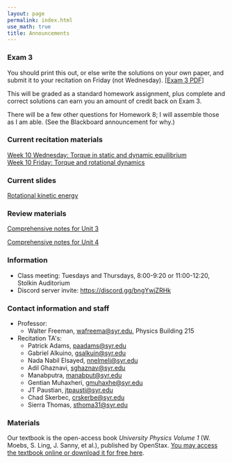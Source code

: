 ```yaml
---
layout: page 
permalink: index.html
use_math: true
title: Announcements
---
```


### Exam 3

You should print this out, or else write the solutions on your own paper, and submit it to your recitation on Friday
 (not Wednesday). <a href="exam3-formA.pdf">[Exam 3 PDF]</a>

This will be graded as a standard homework assignment,
plus complete and correct solutions can earn you an amount of credit back on Exam 3.

There will be a few other questions for Homework 8; I will assemble those as I am able. (See the Blackboard 
announcement for why.)

### Current recitation materials

<a href="recitation/week10/recitation-torque-1.pdf">Week 10 Wednesday: Torque in static and dynamic equilibrium</a><br>
<a href="recitation/week10/recitation-torque-2.pdf">Week 10 Friday: Torque and rotational dynamics</a>


### Current slides

<a href="slides/lec19/lecture19.pdf">Rotational kinetic energy</a>

### Review materials

<a href="unit-3-review.pdf">Comprehensive notes for Unit 3</a>

<a href="unit-4-review.pdf">Comprehensive notes for Unit 4</a>



### Information
- Class meeting: Tuesdays and Thursdays, 8:00-9:20 or 11:00-12:20, Stolkin Auditorium 
- Discord server invite: <https://discord.gg/bngYwjZRHk>

### Contact information and staff
-   Professor: 
    - Walter Freeman, <wafreema@syr.edu>, Physics Building 215 
-   Recitation TA's:
    * Patrick Adams, <paadams@syr.edu>
    * Gabriel Alkuino, <gsalkuin@syr.edu>
    * Nada Nabil Elsayed, <nnelmeli@syr.edu>
    * Adil Ghaznavi, <sghaznav@syr.edu>
    * Manabputra, <manabput@syr.edu>
    * Gentian Muhaxheri, <gmuhaxhe@syr.edu>
    * JT Paustian, <jtpausti@syr.edu>
    * Chad Skerbec, <crskerbe@syr.edu>
    * Sierra Thomas, <sthoma31@syr.edu>

### Materials

Our textbook is the open-access book *University Physics Volume 1* (W. Moebs, S. Ling, J. Sanny, et al.), published by OpenStax. <a href="https://openstax.org/details/books/university-physics-volume-1">You may access the textbook online or download it for free here</a>. 


